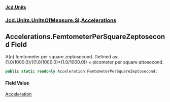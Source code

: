 #### [Jcd.Units](index.md 'index')
### [Jcd.Units.UnitsOfMeasure.SI](Jcd.Units.UnitsOfMeasure.SI.md 'Jcd.Units.UnitsOfMeasure.SI').[Accelerations](Accelerations.md 'Jcd.Units.UnitsOfMeasure.SI.Accelerations')

## Accelerations.FemtometerPerSquareZeptosecond Field

A(n) femtometer per square zeptosecond. Defined as: (1.0/1000.0)/((1.0/1000.0)*(1.0/1000.0)) × picometer per square attosecond.

```csharp
public static readonly Acceleration FemtometerPerSquareZeptosecond;
```

#### Field Value
[Acceleration](Acceleration.md 'Jcd.Units.UnitTypes.Acceleration')